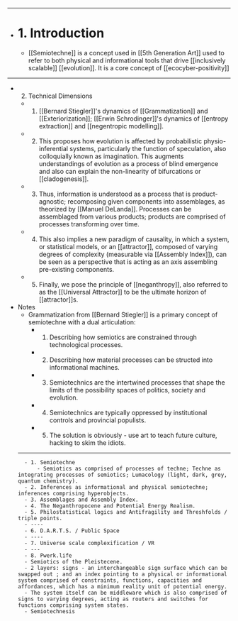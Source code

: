 - ---
- # 1. Introduction
	- [[Semiotechne]] is a concept used in [[5th Generation Art]] used to refer to both physical and informational tools that drive [[inclusively scalable]] [[evolution]]. It is a core concept of [[ecocyber-positivity]]
- ---
- 2. Technical Dimensions
	- 1. [[Bernard Stiegler]]'s dynamics of [[Grammatization]] and [[Exteriorization]]; [[Erwin Schrodinger]]'s dynamics of [[entropy extraction]] and [[negentropic modelling]].
	- 2. This proposes how evolution is affected by probabilistic physio-inferential systems, particularly the function of speculation, also colloquially known as imagination. This augments understandings of evolution as a process of blind emergence and also can explain the non-linearity of bifurcations or [[cladogenesis]].
	- 3. Thus, information is understood as a process that is product-agnostic; recomposing given components into assemblages, as theorized by [[Manuel DeLanda]]. Processes can be assemblaged from various products; products are comprised of processes transforming over time.
	- 4. This also implies a new paradigm of causality, in which a system, or statistical models, or an [[attractor]], composed of varying degrees of complexity (measurable via [[Assembly Index]]), can be seen as a perspective that is acting as an axis assembling pre-existing components.
	- 5. Finally, we pose the principle of [[neganthropy]], also referred to as the [[Universal Attractor]] to be the ultimate horizon of [[attractor]]s.
- Notes
	- Grammatization from [[Bernard Stiegler]] is a primary concept of semiotechne with a dual articulation:
		- 1. Describing how semiotics are constrained through technological processes.
		- 2. Describing how material processes can be structed into informational machines.
		- 3. Semiotechnics are the intertwined processes that shape the limits of the possibility spaces of politics, society and evolution.
		- 4. Semiotechnics are typically oppressed by institutional controls and provincial populists.
		- 5. The solution is obviously - use art to teach future culture, hacking to skim the idiots.
	- ---
		- 1. Semiotechne
			- Semiotics as comprised of processes of techne; Techne as integrating processes of semiotics; Lumacology (light, dark, grey, quantum chemistry).
		- 2. Inferences as informational and physical semiotechne; inferences comprising hyperobjects.
		- 3. Assemblages and Assembly Index.
		- 4. The Neganthropocene and Potential Energy Realism.
		- 5. Philostatistical logics and Antifragility and Threshfolds / triple points.
		- ----
		- 6. D.A.R.T.S. / Public Space
		- ----
		- 7. Universe scale complexification / VR
		- ---
		- 8. Pwerk.life
		- Semiotics of the Pleistecene.
		- 2 layers: signs - an interchangeable sign surface which can be swapped out ; and an index pointing to a physical or informational system comprised of constraints, functions, capacities and affordances, which has a minimum reality unit of potential energy.
		- The system itself can be middleware which is also comprised of signs to varying degrees, acting as routers and switches for functions comprising system states.
		- Semiotechnesis